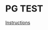 # PG TEST
[Instructions](https://docs.google.com/document/d/1MyMTJy0Y-09knBe4HTrmlaCV33I8Elxv3IICY5TS_So/edit?usp=sharing)

